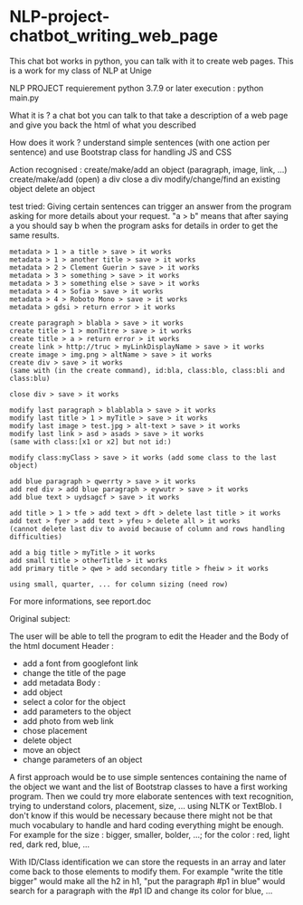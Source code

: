 # NLP-project-chatbot_writing_web_page
This chat bot works in python, you can talk with it to create web pages. This is a work for my class of NLP at Unige




NLP PROJECT 
requierement python 3.7.9 or later
execution : python main.py

What it is ?
	a chat bot you can talk to that take a description of a web page and give you back the html of what you described

How does it work ?
	understand simple sentences (with one action per sentence) and use Bootstrap class for handling JS and CSS

Action recognised :
	create/make/add an object (paragraph, image, link, ...)
	create/make/add (open) a div
	close a div
	modify/change/find an existing object
	delete an object




test tried:
Giving certain sentences can trigger an answer from the program asking for more details about your request.
"a > b" means that after saying a you should say b when the program asks for details in order to get the same results.

	metadata > 1 > a title > save > it works
	metadata > 1 > another title > save > it works
	metadata > 2 > Clement Guerin > save > it works
	metadata > 3 > something > save > it works
	metadata > 3 > something else > save > it works
	metadata > 4 > Sofia > save > it works
	metadata > 4 > Roboto Mono > save > it works
	metadata > gdsi > return error > it works

	create paragraph > blabla > save > it works
	create title > 1 > monTitre > save > it works
	create title > a > return error > it works
	create link > http://truc > myLinkDisplayName > save > it works
	create image > img.png > altName > save > it works
	create div > save > it works
	(same with (in the create command), id:bla, class:blo, class:bli and class:blu)

	close div > save > it works

	modify last paragraph > blablabla > save > it works
	modify last title > 1 > myTitle > save > it works
	modify last image > test.jpg > alt-text > save > it works
	modify last link > asd > asads > save > it works
	(same with class:[x1 or x2] but not id:)

	modify class:myClass > save > it works (add some class to the last object)

	add blue paragraph > qwerrty > save > it works
	add red div > add blue paragraph > eywutr > save > it works
	add blue text > uydsagcf > save > it works

	add title > 1 > tfe > add text > dft > delete last title > it works
	add text > fyer > add text > yfeu > delete all > it works
	(cannot delete last div to avoid because of column and rows handling difficulties)

	add a big title > myTitle > it works
	add small title > otherTitle > it works
	add primary title > qwe > add secondary title > fheiw > it works

	using small, quarter, ... for column sizing (need row)



For more informations, see report.doc




Original subject:

The user will be able to tell the program to edit the Header and the Body of the html document
Header :
- add a font from googlefont link
- change the title of the page
- add metadata
Body :
- add object
- select a color for the object
- add parameters to the object
- add photo from web link
- chose placement 
- delete object
- move an object
- change parameters of an object

A first approach would be to use simple sentences containing the name of the object we want and the list of Bootstrap classes to have a first working program.
Then we could try more elaborate sentences with text recognition, trying to understand colors, placement, size, ... using NLTK or TextBlob. I don't know if this would be necessary because there might not be that much vocabulary to handle and hard coding everything might be enough. For example for the size : bigger, smaller, bolder, ...; for the color : red, light red, dark red, blue, ... 

With ID/Class identification we can store the requests in an array and later come back to those elements to modify them. For example "write the title bigger" would make all the h2 in h1, "put the paragraph #p1 in blue" would search for a paragraph with the #p1 ID and change its color for blue, ... 
